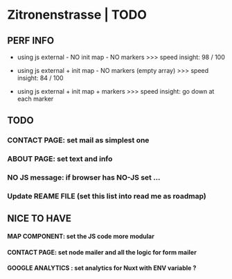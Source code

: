 Zitronenstrasse | TODO
===================

## PERF INFO

- using js external - NO init map - NO markers >>> speed insight: 98 / 100

- using js external + init map - NO markers (empty array) >>> speed insight: 84 / 100

- using js external + init map + markers >>> speed insight: go down at each marker




## TODO

### CONTACT PAGE: set mail as simplest one

### ABOUT PAGE: set text and info

### NO JS message: if browser has NO-JS set ...

### Update REAME FILE (set this list into read me as roadmap)




## NICE TO HAVE

#### MAP COMPONENT: set the JS code more modular

#### CONTACT PAGE: set node mailer and all the logic for form mailer

#### GOOGLE ANALYTICS : set analytics for Nuxt with ENV variable ?
